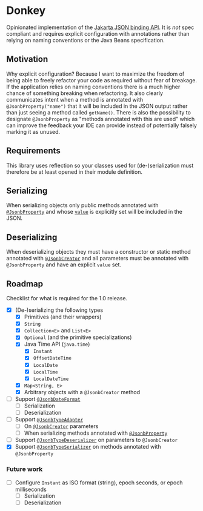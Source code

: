 # Donkey
Opinionated implementation of the [Jakarta JSON binding API](https://github.com/eclipse-ee4j/jsonb-api).
It is *not* spec compliant and requires explicit configuration with annotations
rather than relying on naming conventions or the Java Beans specification.

## Motivation
Why explicit configuration? Because I want to maximize the freedom of being able to freely refactor your code as
required without fear of breakage. If the application relies on naming conventions there is a much higher chance of
something breaking when refactoring. It also clearly communicates intent when a method is annotated with
`@JsonbProperty("name")`
that it will be included in the JSON output rather than just seeing a method called `getName()`.
There is also the possibility to designate `@JsonbProperty` as "methods annotated with this are used" which can improve
the feedback your IDE can provide instead of potentially falsely marking it as unused.

## Requirements
This library uses reflection so your classes used for (de-)serialization must therefore be at least opened in their module definition.

## Serializing
When serializing objects only public methods annotated with [`@JsonbProperty`](https://javadoc.io/static/jakarta.json.bind/jakarta.json.bind-api/2.0.0/jakarta/json/bind/annotation/JsonbProperty.html)
and whose [`value`](https://javadoc.io/static/jakarta.json.bind/jakarta.json.bind-api/2.0.0/jakarta/json/bind/annotation/JsonbProperty.html#value())
is explicitly set will be included in the JSON.

## Deserializing
When deserializing objects they must have a constructor or static method annotated with [`@JsonbCreator`](https://javadoc.io/static/jakarta.json.bind/jakarta.json.bind-api/2.0.0/jakarta/json/bind/annotation/JsonbCreator.html)
and all parameters must be annotated with `@JsonbProperty` and have an explicit `value` set.

## Roadmap
Checklist for what is required for the 1.0 release.
* [x] (De-)serializing the following types
  * [x] Primitives (and their wrappers)
  * [x] `String`
  * [x] `Collection<E>` and `List<E>`
  * [x] `Optional` (and the primitive specializations)
  * [x] Java Time API (`java.time`)
    * [x] `Instant`
    * [x] `OffsetDateTime`
    * [x] `LocalDate`
    * [x] `LocalTime`
    * [x] `LocalDateTime`
  * [x] `Map<String, E>`
  * [x] Arbitrary objects with a `@JsonbCreator` method
* [ ] Support [`@JsonbDateFormat`](https://javadoc.io/static/jakarta.json.bind/jakarta.json.bind-api/2.0.0/jakarta/json/bind/annotation/JsonbDateFormat.html)
  * [ ] Serialization
  * [ ] Deserialization
* [ ] Support [`@JsonbTypeAdapter`](https://javadoc.io/static/jakarta.json.bind/jakarta.json.bind-api/2.0.0/jakarta/json/bind/annotation/JsonbTypeAdapter.html)
  * [ ] On [`@JsonbCreator`](https://javadoc.io/static/jakarta.json.bind/jakarta.json.bind-api/2.0.0/jakarta/json/bind/annotation/JsonbCreator.html) parameters
  * [ ] When serializing methods annotated with [`@JsonbProperty`](https://javadoc.io/static/jakarta.json.bind/jakarta.json.bind-api/2.0.0/jakarta/json/bind/annotation/JsonbProperty.html)
* [ ] Support [`@JsonbTypeDeserializer`](https://javadoc.io/static/jakarta.json.bind/jakarta.json.bind-api/2.0.0/jakarta/json/bind/annotation/JsonbTypeDeserializer.html) on parameters to `@JsonbCreator`
* [x] Support [`@JsonbTypeSerializer`](https://javadoc.io/static/jakarta.json.bind/jakarta.json.bind-api/2.0.0/jakarta/json/bind/annotation/JsonbTypeSerializer.html) on methods annotated with `@JsonbProperty`

### Future work
* [ ] Configure `Instant` as ISO format (string), epoch seconds, or epoch milliseconds
  * [ ] Serialization
  * [ ] Deserialization

